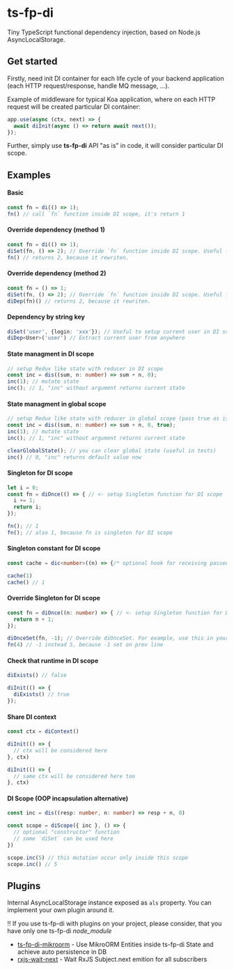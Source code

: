 # ts-fp-di
Tiny TypeScript functional dependency injection, based on Node.js AsyncLocalStorage.

## Get started
Firstly, need init DI container for each life cycle of your backend application (each HTTP request/response, handle MQ message, ...).

Example of middleware for typical Koa application, where on each HTTP request will be created particular DI container:

```typescript
app.use(async (ctx, next) => {
  await diInit(async () => return await next());
});
```

Further, simply use **ts-fp-di** API "as is" in code, it will consider particular DI scope.

## Examples

#### Basic

```typescript
const fn = di(() => 1);
fn() // call `fn` function inside DI scope, it's return 1
```

#### Override dependency (method 1)

```typescript
const fn = di(() => 1);
diSet(fn, () => 2); // Override `fn` function inside DI scope. Useful for unit tests.
fn() // returns 2, because it rewriten.
```

#### Override dependency (method 2)

```typescript
const fn = () => 1;
diSet(fn, () => 2); // Override `fn` function inside DI scope. Useful for unit tests.
diDep(fn)() // returns 2, because it rewriten.
```

#### Dependency by string key

```typescript
diSet('user', {login: 'xxx'}); // Useful to setup current user in DI scope
diDep<User>('user') // Extract current user from anywhere
```

#### State managment in DI scope

```typescript
// setup Redux like state with reducer in DI scope
const inc = dis((sum, n: number) => sum + n, 0); 
inc(1); // mutate state
inc(); // 1, "inc" without argument returns current state
```

#### State managment in global scope

```typescript
// setup Redux like state with reducer in global scope (pass true as isGlobal flag)
const inc = dis((sum, n: number) => sum + n, 0, true); 
inc(1); // mutate state
inc(); // 1, "inc" without argument returns current state

clearGlobalState(); // you can clear global state (useful in tests)
inc() // 0, "inc" returns default value now
```

#### Singleton for DI scope

```typescript
let i = 0;
const fn = diOnce(() => { // <- setup Singleton function for DI scope
  i += 1;
  return i;
});

fn(); // 1
fn(); // also 1, because fn is singleton for DI scope
```

#### Singleton constant for DI scope

```typescript
const cache = dic<number>((n) => {/* optional hook for receiving passed value */})

cache(1)
cache() // 1
```

#### Override Singleton for DI scope

```typescript
const fn = diOnce((n: number) => { // <- setup Singleton function for DI scope
  return n + 1;
});

diOnceSet(fn, -1); // Override diOnceSet. For example, use this in your unit tests
fn(4) // -1 instead 5, because -1 set on prev line
```

#### Check that runtime in DI scope

```typescript
diExists() // false

diInit(() => {
  diExists() // true
});
```

#### Share DI context

```typescript
const ctx = diContext()

diInit(() => {
  // ctx will be considered here
}, ctx)

diInit(() => {
  // same ctx will be considered here too
}, ctx)
```

#### DI Scope (OOP incapsulation alternative)

```typescript
const inc = dis((resp: number, n: number) => resp + n, 0)

const scope = diScope({ inc }, () => {
  // optional "constructor" function
  // some `diSet` can be used here
})

scope.inc(5) // this mutation occur only inside this scope
scope.inc() // 5 
```

## Plugins

Internal AsyncLocalStorage instance exposed as `als` property. You can implement your own plugin around it.

‼️ If you use ts-fp-di with plugins on your project, please consider, that you have only one ts-fp-di *node_module*

* [ts-fp-di-mikroorm](https://github.com/darky/ts-fp-di-mikroorm) - Use MikroORM Entities inside ts-fp-di State and achieve auto persistence in DB
* [rxjs-wait-next](https://github.com/darky/rxjs-wait-next) - Wait RxJS Subject.next emition for all subscribers
